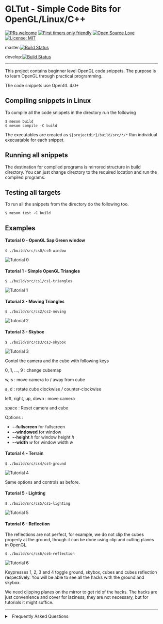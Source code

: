 # GLTut  - Simple Code Bits for OpenGL/Linux/C++

[![PRs welcome](https://img.shields.io/badge/PRs-welcome-brightgreen.svg?style=flat)](http://makeapullrequest.com)
[![First timers only friendly](https://img.shields.io/badge/first--timers--only-friendly-blue.svg?style=flat)](https://github.com/sarvottamananda/)
[![Open Source Love](https://firstcontributions.github.io/open-source-badges/badges/open-source-v1/open-source.svg)](https://github.com/firstcontributions/open-source-badges)
[![License: MIT](https://img.shields.io/badge/License-MIT-green.svg)](https://opensource.org/licenses/MIT)

master:[![Build Status](https://travis-ci.com/sarvottamananda/gltut-cpp.svg?branch=master)](https://travis-ci.com/sarvottamananda/gltut-cpp)

develop:[![Build Status](https://travis-ci.com/sarvottamananda/gltut-cpp.svg?branch=develop)](https://travis-ci.com/sarvottamananda/gltut-cpp)

***

This project contains beginner level OpenGL code snippets. The purpose is to learn OpenGL through
practical programming. 

The code snippets use OpenGL 4.0+

## Compiling snippets in Linux

To compile all the code snippets in the directory run the following

```
$ meson build
$ meson compile -C build
```

The executables are created as ```${projectdir}/build/src/*/*```
Run individual execuatable for each snippet.

## Running all snippets

The destination for compiled programs is mirrored structure in build directory.
You can just change directory to the required location and run the compiled programs.

## Testing all targets

To run all the snippets from the directory do the following too.

```
$ meson test -C build
```



## Examples

#### Tutorial 0 - OpenGL Sap Green window

```
$ ./build/src/cs0/cs0-window 
```

![Tutorial 0](https://raw.githubusercontent.com/wiki/sarvottamananda/glbits-cpp/imgs/cs0-window.png)



#### Tutorial 1 - Simple OpenGL Triangles

```
$ ./build/src/cs1/cs1-triangles
```

![Tutorial 1](https://raw.githubusercontent.com/wiki/sarvottamananda/glbits-cpp/imgs/cs1-triangles.png)


#### Tutorial 2 - Moving Triangles

```
$ ./build/src/cs2/cs2-moving
```

![Tutorial 2](https://raw.githubusercontent.com/wiki/sarvottamananda/glbits-cpp/imgs/cs2-moving.png)

#### Tutorial 3 - Skybox

```
$ ./build/src/cs3/cs3-skybox
```

![Tutorial 3](https://raw.githubusercontent.com/wiki/sarvottamananda/glbits-cpp/imgs/cs3-skybox.png)

Contol the camera and the cube with following keys

0, 1, ..., 9 : change cubemap

w, s : move camera to / away from cube

a, d : rotate cube clockwise / counter-clockwise

left, right, up, down : move camera

space : Reset camera and cube

Options : 

-    **--fullscreen** for fullscreen
-    **--windowed** for window
-    **--height** _h_ for window height _h_
-    **--width** _w_ for window width _w_

#### Tutorial 4 - Terrain

```
$ ./build/src/cs4/cs4-ground
```

![Tutorial 4](https://raw.githubusercontent.com/wiki/sarvottamananda/glbits-cpp/imgs/cs4-ground.png)

Same options and controls as before.

#### Tutorial 5 - Lighting

```
$ ./build/src/cs5/cs5-lighting
```

![Tutorial 5](https://raw.githubusercontent.com/wiki/sarvottamananda/glbits-cpp/imgs/cs5-lighting.jpg)

#### Tutorial 6 - Reflection

The reflections are not perfect, for example, we do not clip the cubes properly
at the ground, though it can be done using clip and culling planes in OpenGL.

```
$ ./build/src/cs6/cs6-reflection
```

![Tutorial 6](https://raw.githubusercontent.com/wiki/sarvottamananda/glbits-cpp/imgs/cs6-reflection.jpg)

Keypresses 1, 2, 3 and 4 toggle ground, skybox, cubes and cubes reflection respectively. You will be able to see all the
hacks with the ground and skybox.

We need clipping planes on the mirror to get rid of the hacks. The hacks are just convenience and cover for laziness,
they are not necessary, but for tutorials it might suffice.

***


<details> <summary> <a class="btnfire small stroke"><em class="fas
fa-chevron-circle-down"></em>&nbsp;&nbsp;Frequently Asked Questions</a>
</summary>

<ul>
<li>

[Code of Conduct](Code_of_conduct.md)
</li>


</ul>
</details>




